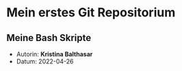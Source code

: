 # Mein erstes Git Repositorium
## Meine Bash Skripte

- Autorin: **Kristina Balthasar**
- Datum: 2022-04-26 
